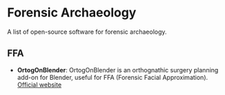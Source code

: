 # Forensic Archaeology

A list of open-source software for forensic archaeology.

## FFA

- **OrtogOnBlender**: OrtogOnBlender is an orthognathic surgery planning add-on for Blender, useful for FFA (Forensic Facial Approximation).    
  [Official website](http://www.ciceromoraes.com.br/doc/en/OrtogOnBlender/)
